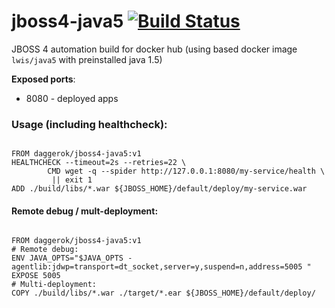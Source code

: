 # jboss4-java5 [![Build Status](https://travis-ci.org/daggerok/jboss4-java5.svg?branch=master)](https://travis-ci.org/daggerok/jboss4-java5)
JBOSS 4 automation build for docker hub (using based docker image `lwis/java5` with preinstalled java 1.5)

**Exposed ports**:

- 8080 - deployed apps

### Usage (including healthcheck):

```

FROM daggerok/jboss4-java5:v1
HEALTHCHECK --timeout=2s --retries=22 \
        CMD wget -q --spider http://127.0.0.1:8080/my-service/health \
         || exit 1
ADD ./build/libs/*.war ${JBOSS_HOME}/default/deploy/my-service.war
```

#### Remote debug / mult-deployment:

```

FROM daggerok/jboss4-java5:v1
# Remote debug:
ENV JAVA_OPTS="$JAVA_OPTS -agentlib:jdwp=transport=dt_socket,server=y,suspend=n,address=5005 "
EXPOSE 5005
# Multi-deployment:
COPY ./build/libs/*.war ./target/*.ear ${JBOSS_HOME}/default/deploy/
```

